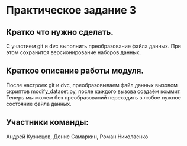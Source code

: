 # Практическое задание 3

## Кратко что нужно сделать.

С участием git и dvc выполнить преобразование файла данных. При этом сохранится версионирование наборов данных.

## Краткое описание работы модуля.

После настроек git и dvc, преобразовываем файл данных вызовом скриптов modify_dataset.py, после каждого вызова создаём коммит. Теперь мы можем без преобразований переходить в любое нужное состояние файла данных.


## Участники команды:

Андрей Кузнецов, Денис Самаркин, Роман Николаенко
